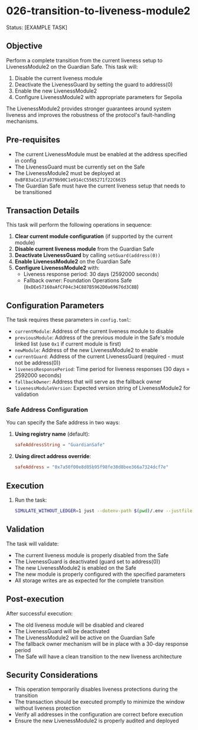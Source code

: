 # 026-transition-to-liveness-module2

Status: [EXAMPLE TASK]

## Objective

Perform a complete transition from the current liveness setup to LivenessModule2 on the Guardian Safe. This task will:

1. Disable the current liveness module
2. Deactivate the LivenessGuard by setting the guard to address(0)  
3. Enable the new LivenessModule2
4. Configure LivenessModule2 with appropriate parameters for Sepolia

The LivenessModule2 provides stronger guarantees around system liveness and improves the robustness of the protocol's fault-handling mechanisms.

## Pre-requisites

- The current LivenessModule must be enabled at the address specified in config
- The LivenessGuard must be currently set on the Safe
- The LivenessModule2 must be deployed at `0xBF83aCe11Fa979b90C1e914cC5565271f22C6615`
- The Guardian Safe must have the current liveness setup that needs to be transitioned

## Transaction Details

This task will perform the following operations in sequence:

1. **Clear current module configuration** (if supported by the current module)
2. **Disable current liveness module** from the Guardian Safe
3. **Deactivate LivenessGuard** by calling `setGuard(address(0))`
4. **Enable LivenessModule2** on the Guardian Safe
5. **Configure LivenessModule2** with:
   - Liveness response period: 30 days (2592000 seconds)
   - Fallback owner: Foundation Operations Safe (`0xDEe57160aAfCF04c34C887B5962D0a69676d3C8B`)

## Configuration Parameters

The task requires these parameters in `config.toml`:

- `currentModule`: Address of the current liveness module to disable
- `previousModule`: Address of the previous module in the Safe's module linked list (use `0x1` if current module is first)
- `newModule`: Address of the new LivenessModule2 to enable
- `currentGuard`: Address of the current LivenessGuard (required - must not be address(0))
- `livenessResponsePeriod`: Time period for liveness responses (30 days = 2592000 seconds)
- `fallbackOwner`: Address that will serve as the fallback owner
- `livenessModuleVersion`: Expected version string of LivenessModule2 for validation

### Safe Address Configuration

You can specify the Safe address in two ways:

1. **Using registry name** (default):
   ```toml
   safeAddressString = "GuardianSafe"
   ```

2. **Using direct address override**:
   ```toml
   safeAddress = "0x7a50f00e8d05b95f98fe38d8bee366a7324dcf7e"
   ```

## Execution

1. Run the task:
   ```bash
   SIMULATE_WITHOUT_LEDGER=1 just --dotenv-path $(pwd)/.env --justfile ../../../../../src/improvements/justfile simulate
   ```

## Validation

The task will validate:

- The current liveness module is properly disabled from the Safe
- The LivenessGuard is deactivated (guard set to address(0))
- The new LivenessModule2 is enabled on the Safe
- The new module is properly configured with the specified parameters
- All storage writes are as expected for the complete transition

## Post-execution

After successful execution:

- The old liveness module will be disabled and cleared
- The LivenessGuard will be deactivated  
- The LivenessModule2 will be active on the Guardian Safe
- The fallback owner mechanism will be in place with a 30-day response period
- The Safe will have a clean transition to the new liveness architecture

## Security Considerations

- This operation temporarily disables liveness protections during the transition
- The transaction should be executed promptly to minimize the window without liveness protection
- Verify all addresses in the configuration are correct before execution
- Ensure the new LivenessModule2 is properly audited and deployed